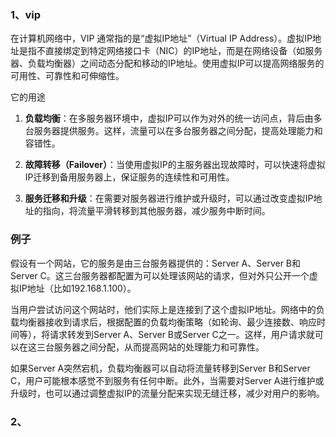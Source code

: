 ### 1、vip
在计算机网络中，VIP 通常指的是“虚拟IP地址”（Virtual IP Address）。虚拟IP地址是指不直接绑定到特定网络接口卡（NIC）的IP地址，而是在网络设备（如服务器、负载均衡器）之间动态分配和移动的IP地址。使用虚拟IP可以提高网络服务的可用性、可靠性和可伸缩性。

它的用途

1. **负载均衡**：在多服务器环境中，虚拟IP可以作为对外的统一访问点，背后由多台服务器提供服务。这样，流量可以在多台服务器之间分配，提高处理能力和容错性。

2. **故障转移（Failover）**：当使用虚拟IP的主服务器出现故障时，可以快速将虚拟IP迁移到备用服务器上，保证服务的连续性和可用性。

3. **服务迁移和升级**：在需要对服务器进行维护或升级时，可以通过改变虚拟IP地址的指向，将流量平滑转移到其他服务器，减少服务中断时间。

### 例子

假设有一个网站，它的服务是由三台服务器提供的：Server A、Server B和Server C。这三台服务器都配置为可以处理该网站的请求，但对外只公开一个虚拟IP地址（比如192.168.1.100）。

当用户尝试访问这个网站时，他们实际上是连接到了这个虚拟IP地址。网络中的负载均衡器接收到请求后，根据配置的负载均衡策略（如轮询、最少连接数、响应时间等），将请求转发到Server A、Server B或Server C之一。这样，用户请求就可以在这三台服务器之间分配，从而提高网站的处理能力和可靠性。

如果Server A突然宕机，负载均衡器可以自动将流量转移到Server B和Server C，用户可能根本感觉不到服务有任何中断。此外，当需要对Server A进行维护或升级时，也可以通过调整虚拟IP的流量分配来实现无缝迁移，减少对用户的影响。

### 2、
<!--stackedit_data:
eyJoaXN0b3J5IjpbLTEwMjkzMTI2ODZdfQ==
-->
